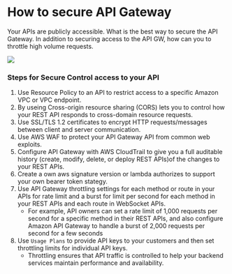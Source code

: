 # How to secure API Gateway

Your APIs are publicly accessible. What is the best way to secure the API Gateway. In addition to securing access to the API GW, how can you to throttle high volume requests.

![](https://cdn-images-1.medium.com/max/2400/0*vXjRjS4vzOV9TFBh.)

### Steps for Secure Control access to your API

1. Use Resource Policy to an API to restrict access to a specific Amazon VPC or VPC endpoint.
1. By useing Cross-origin resource sharing (CORS) lets you to control how your REST API responds to cross-domain resource requests.
1. Use SSL/TLS 1.2 certificates to encrypt HTTP requests/messages between   client and server communication.
1. Use AWS WAF to protect your API Gateway API from common web exploits.
1. Configure API Gateway with AWS CloudTrail to give you a full auditable history (create, modify, delete, or deploy REST APIs)of the changes to your REST APIs.
1. Create a own aws signature version or lambda authorizes to support your own bearer token stategy.
1. Use API Gateway throttling settings for each method or route in your  APIs for rate limit and a burst for limit per second for each method in your REST APIs and each route in WebSocket APIs.
   - For example, API owners can set a rate limit of 1,000 requests per second for a specific method in their REST APIs, and also configure Amazon API Gateway to handle a burst of 2,000 requests per second for a few seconds
1. Use `Usage Plans` to provide API keys to your customers and then set throttling limits for individual API keys.
    - Throttling ensures that API traffic is controlled to help your backend services maintain performance and availability.
  